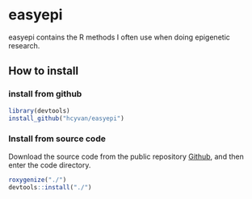 # easyepi

easyepi contains the R methods I often use when doing epigenetic research.

## How to install
### install from github
```R
library(devtools)
install_github("hcyvan/easyepi")
```
### Install from source code
Download the source code from the public repository [Github](https://github.com/hcyvan/easyepi),
and then enter the code directory.
```R
roxygenize("./")
devtools::install("./")
```
